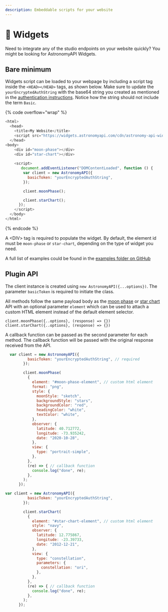 ```yaml
---
description: Embeddable scripts for your website
---
```


# 🧩 Widgets

Need to integrate any of the studio endpoints on your website quickly? You might be looking for AstronomyAPI Widgets.

## Bare minimum

Widgets script can be loaded to your webpage by including a script tag inside the `<HEAD></HEAD>` tags, as shown below. Make sure to update the `yourEncryptedAuthString` with the base64 string you created as mentioned in the [authentication instructions](./#basic-authentication). Notice how the string should not include the term `Basic`.

{% code overflow="wrap" %}
```javascript
<html>
  <head>
    <title>My Website</title>
    <script src="https://widgets.astronomyapi.com/cdn/astronomy-api-widgets.js"></script>
  </head>
<body>
    <div id="moon-phase"></div>
    <div id="star-chart"></div>
    
    <script>
       document.addEventListener("DOMContentLoaded", function () {
        var client = new AstronomyAPI({
          basicToken: "yourEncryptedAuthString",
        });

        client.moonPhase();

        client.starChart();
      });
    </script>
  </body>
</html>
```
{% endcode %}

A \<DIV> tag is required to populate the widget. By default, the element id must be `moon-phase` or `star-chart`, depending on the type of widget you need.

A full list of examples could be found in the [examples folder on GitHub](https://github.com/AstronomyAPI/Widgets/tree/main/examples)

## Plugin API

The client instance is created using `new AstronomyAPI({...options})`. The parameter `basicToken` is required to initiate the class.

All methods follow the same payload body as the [moon phase](endpoints/studio/moon-phase.md) or [star chart](endpoints/studio/star-chart.md) API with an optional parameter `element` which can be used to attach a custom HTML element instead of the default element selector.

```
client.moonPhase({..options}, (response) => {})
client.starChart({..options}, (response) => {})
```

A callback function can be passed as the second parameter for each method. The callback function will be passed with the original response received from the API.

```javascript
  var client = new AstronomyAPI({
          basicToken: "yourEncryptedAuthString", // required
        });

        client.moonPhase(
          {
            element: "#moon-phase-element", // custom html element
            format: "png",
            style: {
              moonStyle: "sketch",
              backgroundStyle: "stars",
              backgroundColor: "red",
              headingColor: "white",
              textColor: "white",
            },
            observer: {
              latitude: 40.712772,
              longitude: -73.935242,
              date: "2020-10-28",
            },
            view: {
              type: "portrait-simple",
            },
          },
          (re) => { // callback function
            console.log("done", re);
          },
        );
      });
```

```javascript
var client = new AstronomyAPI({
          basicToken: "yourEncryptedAuthString",
        });

        client.starChart(
          {
            element: "#star-chart-element", // custom html element
            style: "navy",
            observer: {
              latitude: 12.775867,
              longitude: -23.39733,
              date: "2012-12-21",
            },
            view: {
              type: "constellation",
              parameters: {
                constellation: "ori",
              },
            },
          },
          (re) => { // callback function
            console.log("done", re);
          },
        );
      });
```

